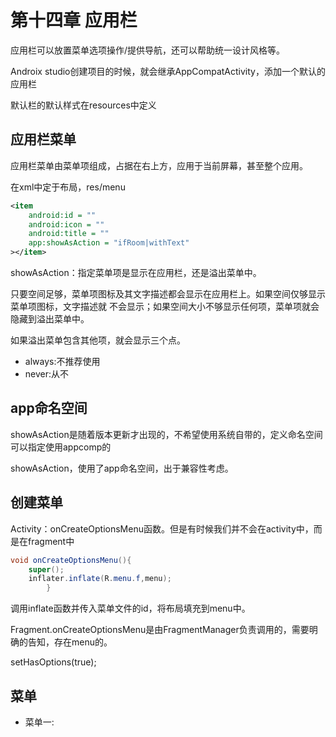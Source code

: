 # 第十四章 应用栏

应用栏可以放置菜单选项操作/提供导航，还可以帮助统一设计风格等。

Androix studio创建项目的时候，就会继承AppCompatActivity，添加一个默认的应用栏

默认栏的默认样式在resources中定义



## 应用栏菜单

应用栏菜单由菜单项组成，占据在右上方，应用于当前屏幕，甚至整个应用。

在xml中定于布局，res/menu

```xml
<item
    android:id = ""
    android:icon = ""
    android:title = ""
    app:showAsAction = "ifRoom|withText"
></item>

```

showAsAction：指定菜单项是显示在应用栏，还是溢出菜单中。

只要空间足够，菜单项图标及其文字描述都会显示在应用栏上。如果空间仅够显示菜单项图标，文字描述就
不会显示；如果空间大小不够显示任何项，菜单项就会隐藏到溢出菜单中。

如果溢出菜单包含其他项，就会显示三个点。

- always:不推荐使用
- never:从不

## app命名空间


showAsAction是随着版本更新才出现的，不希望使用系统自带的，定义命名空间可以指定使用appcomp的

showAsAction，使用了app命名空间，出于兼容性考虑。

## 创建菜单

Activity：onCreateOptionsMenu函数。但是有时候我们并不会在activity中，而是在fragment中

```java
void onCreateOptionsMenu(){
    super();
    inflater.inflate(R.menu.f,menu);
        }
```

调用inflate函数并传入菜单文件的id，将布局填充到menu中。

Fragment.onCreateOptionsMenu是由FragmentManager负责调用的，需要明确的告知，存在menu的。

setHasOptions(true);


## 菜单

- 菜单一:


























